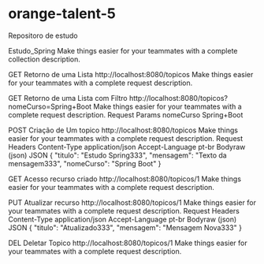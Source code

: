 # orange-talent-5
Repositoro de estudo

Estudo_Spring
Make things easier for your teammates with a complete collection description.

GET
Retorno de uma Lista
http://localhost:8080/topicos
Make things easier for your teammates with a complete request description.

GET
Retorno de uma Lista com Filtro
http://localhost:8080/topicos?nomeCurso=Spring+Boot
Make things easier for your teammates with a complete request description.
Request Params
nomeCurso
Spring+Boot

POST
Criação de Um topico
http://localhost:8080/topicos
Make things easier for your teammates with a complete request description.
Request Headers
Content-Type
application/json
Accept-Language
pt-br
Bodyraw (json)
JSON
{
  "titulo": "Estudo Spring333",
  "mensagem": "Texto da mensagem333",
  "nomeCurso": "Spring Boot"
}

GET
Acesso recurso criado
http://localhost:8080/topicos/1
Make things easier for your teammates with a complete request description.

PUT
Atualizar recurso
http://localhost:8080/topicos/1
Make things easier for your teammates with a complete request description.
Request Headers
Content-Type
application/json
Accept-Language
pt-br
Bodyraw (json)
JSON
{
  "titulo": "Atualizado333",
  "mensagem": "Mensagem Nova333"
}

DEL
Deletar Topico
http://localhost:8080/topicos/1
Make things easier for your teammates with a complete request description.
